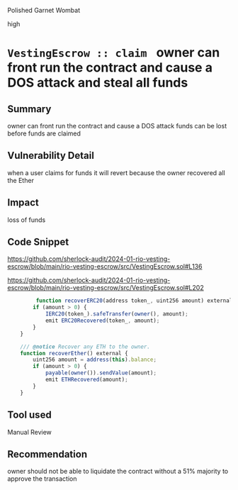 Polished Garnet Wombat

high

# `VestingEscrow :: claim ` owner can front run the contract and cause a DOS attack and steal all funds

## Summary
owner can front run the contract and cause a DOS attack  funds can be lost before funds are claimed

## Vulnerability Detail
when a user claims for funds it will revert because the owner recovered all the Ether
## Impact
loss of funds 

## Code Snippet
https://github.com/sherlock-audit/2024-01-rio-vesting-escrow/blob/main/rio-vesting-escrow/src/VestingEscrow.sol#L136

https://github.com/sherlock-audit/2024-01-rio-vesting-escrow/blob/main/rio-vesting-escrow/src/VestingEscrow.sol#L202
```javascript 
         function recoverERC20(address token_, uint256 amount) external {
        if (amount > 0) {
            IERC20(token_).safeTransfer(owner(), amount);
            emit ERC20Recovered(token_, amount);
        }
    }

    /// @notice Recover any ETH to the owner.
    function recoverEther() external {
        uint256 amount = address(this).balance;
        if (amount > 0) {
            payable(owner()).sendValue(amount);
            emit ETHRecovered(amount);
        }
    }
```
## Tool used

Manual Review

## Recommendation
owner should not be able to liquidate the contract without a 51% majority to approve the
transaction
